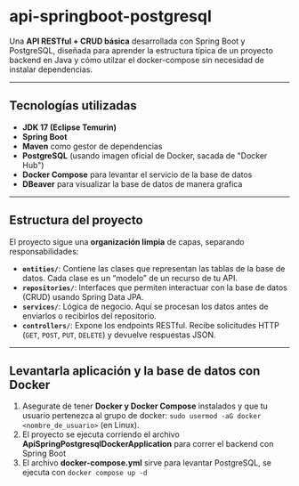 # api-springboot-postgresql

Una **API RESTful + CRUD básica** desarrollada con Spring Boot y PostgreSQL, diseñada para aprender la estructura típica de un proyecto backend en Java y cómo utilzar el docker-compose sin necesidad de instalar dependencias.

---

## Tecnologías utilizadas

- **JDK 17 (Eclipse Temurin)**
- **Spring Boot**
- **Maven** como gestor de dependencias
- **PostgreSQL** (usando imagen oficial de Docker, sacada de "Docker Hub")
- **Docker Compose** para levantar el servicio de la base de datos
- **DBeaver** para visualizar la base de datos de manera grafica

---

## Estructura del proyecto

El proyecto sigue una **organización limpia** de capas, separando responsabilidades:

- **`entities/`**: Contiene las clases que representan las tablas de la base de datos. Cada clase es un “modelo” de un recurso de tu API.
- **`repositories/`**: Interfaces que permiten interactuar con la base de datos (CRUD) usando Spring Data JPA.
- **`services/`**: Lógica de negocio. Aquí se procesan los datos antes de enviarlos o recibirlos del repositorio.
- **`controllers/`**: Expone los endpoints RESTful. Recibe solicitudes HTTP (`GET`, `POST`, `PUT`, `DELETE`) y devuelve respuestas JSON.

---

## Levantarla aplicación y la base de datos con Docker

1. Asegurate de tener **Docker y Docker Compose** instalados y que tu usuario pertenezca al grupo de docker: `sudo usermod -aG docker <nombre_de_usuario>` (en Linux).
2. El proyecto se ejecuta corriendo el archivo **ApiSpringPostgresqlDockerApplication** para correr el backend con Spring Boot
3. El archivo **docker-compose.yml** sirve para levantar PostgreSQL, se ejecuta con `docker compose up -d`
